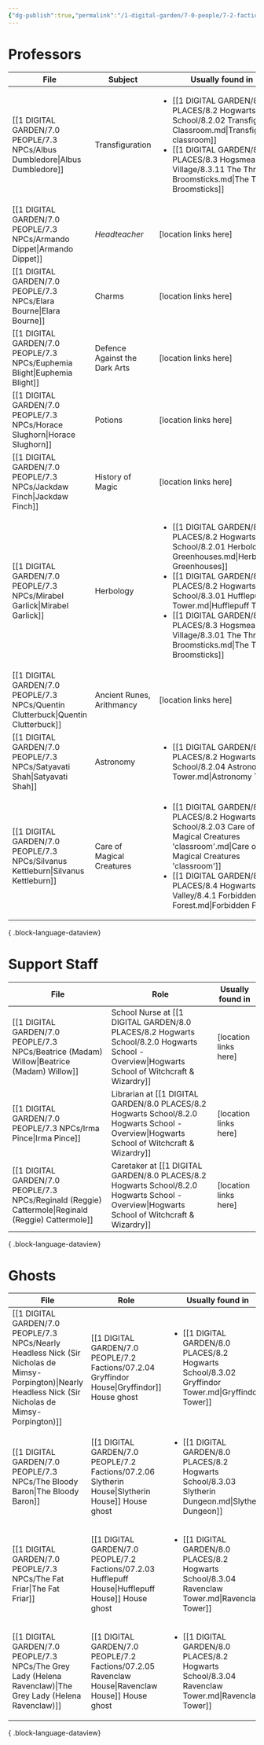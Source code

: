 ```yaml
---
{"dg-publish":true,"permalink":"/1-digital-garden/7-0-people/7-2-factions/07-2-02-hogwarts-faculty/","dgShowToc":"true"}
---
```


# Professors

| File                                                                                 | Subject                       | Usually found in                                                                                                                                                                                                                                                                                                                                              |
| ------------------------------------------------------------------------------------ | ----------------------------- | ------------------------------------------------------------------------------------------------------------------------------------------------------------------------------------------------------------------------------------------------------------------------------------------------------------------------------------------------------------- |
| [[1 DIGITAL GARDEN/7.0 PEOPLE/7.3 NPCs/Albus Dumbledore\|Albus Dumbledore]]       | Transfiguration               | <ul><li>[[1 DIGITAL GARDEN/8.0 PLACES/8.2 Hogwarts School/8.2.02 Transfiguration Classroom.md\\|Transfiguration classroom]]</li><li>[[1 DIGITAL GARDEN/8.0 PLACES/8.3 Hogsmeade Village/8.3.11 The Three Broomsticks.md\\|The Three Broomsticks]]</li></ul>                                                                                                   |
| [[1 DIGITAL GARDEN/7.0 PEOPLE/7.3 NPCs/Armando Dippet\|Armando Dippet]]           | *Headteacher*                 | [location links here]                                                                                                                                                                                                                                                                                                                                         |
| [[1 DIGITAL GARDEN/7.0 PEOPLE/7.3 NPCs/Elara Bourne\|Elara Bourne]]               | Charms                        | [location links here]                                                                                                                                                                                                                                                                                                                                         |
| [[1 DIGITAL GARDEN/7.0 PEOPLE/7.3 NPCs/Euphemia Blight\|Euphemia Blight]]         | Defence Against the Dark Arts | [location links here]                                                                                                                                                                                                                                                                                                                                         |
| [[1 DIGITAL GARDEN/7.0 PEOPLE/7.3 NPCs/Horace Slughorn\|Horace Slughorn]]         | Potions                       | [location links here]                                                                                                                                                                                                                                                                                                                                         |
| [[1 DIGITAL GARDEN/7.0 PEOPLE/7.3 NPCs/Jackdaw Finch\|Jackdaw Finch]]             | History of Magic              | [location links here]                                                                                                                                                                                                                                                                                                                                         |
| [[1 DIGITAL GARDEN/7.0 PEOPLE/7.3 NPCs/Mirabel Garlick\|Mirabel Garlick]]         | Herbology                     | <ul><li>[[1 DIGITAL GARDEN/8.0 PLACES/8.2 Hogwarts School/8.2.01 Herbology Greenhouses.md\\|Herbology Greenhouses]]</li><li>[[1 DIGITAL GARDEN/8.0 PLACES/8.2 Hogwarts School/8.3.01 Hufflepuff Tower.md\\|Hufflepuff Tower]]</li><li>[[1 DIGITAL GARDEN/8.0 PLACES/8.3 Hogsmeade Village/8.3.01 The Three Broomsticks.md\\|The Three Broomsticks]]</li></ul> |
| [[1 DIGITAL GARDEN/7.0 PEOPLE/7.3 NPCs/Quentin Clutterbuck\|Quentin Clutterbuck]] | Ancient Runes, Arithmancy     | [location links here]                                                                                                                                                                                                                                                                                                                                         |
| [[1 DIGITAL GARDEN/7.0 PEOPLE/7.3 NPCs/Satyavati Shah\|Satyavati Shah]]           | Astronomy                     | <ul><li>[[1 DIGITAL GARDEN/8.0 PLACES/8.2 Hogwarts School/8.2.04 Astronomy Tower.md\\|Astronomy Tower]]</li></ul>                                                                                                                                                                                                                                             |
| [[1 DIGITAL GARDEN/7.0 PEOPLE/7.3 NPCs/Silvanus Kettleburn\|Silvanus Kettleburn]] | Care of Magical Creatures     | <ul><li>[[1 DIGITAL GARDEN/8.0 PLACES/8.2 Hogwarts School/8.2.03 Care of Magical Creatures 'classroom'.md\\|Care of Magical Creatures 'classroom']]</li><li>[[1 DIGITAL GARDEN/8.0 PLACES/8.4 Hogwarts Valley/8.4.1 Forbidden Forest.md\\|Forbidden Forest]]</li></ul>                                                                                        |

{ .block-language-dataview}

# Support Staff

| File                                                                                                   | Role                                                                                           | Usually found in      |
| ------------------------------------------------------------------------------------------------------ | ---------------------------------------------------------------------------------------------- | --------------------- |
| [[1 DIGITAL GARDEN/7.0 PEOPLE/7.3 NPCs/Beatrice (Madam) Willow\|Beatrice (Madam) Willow]]           | School Nurse at [[1 DIGITAL GARDEN/8.0 PLACES/8.2 Hogwarts School/8.2.0 Hogwarts School - Overview\|Hogwarts School of Witchcraft & Wizardry]] | [location links here] |
| [[1 DIGITAL GARDEN/7.0 PEOPLE/7.3 NPCs/Irma Pince\|Irma Pince]]                                     | Librarian at [[1 DIGITAL GARDEN/8.0 PLACES/8.2 Hogwarts School/8.2.0 Hogwarts School - Overview\|Hogwarts School of Witchcraft & Wizardry]]    | [location links here] |
| [[1 DIGITAL GARDEN/7.0 PEOPLE/7.3 NPCs/Reginald (Reggie) Cattermole\|Reginald (Reggie) Cattermole]] | Caretaker at [[1 DIGITAL GARDEN/8.0 PLACES/8.2 Hogwarts School/8.2.0 Hogwarts School - Overview\|Hogwarts School of Witchcraft & Wizardry]]    | [location links here] |

{ .block-language-dataview}

# Ghosts

| File                                                                                                                                                         | Role                                                       | Usually found in                                                                                                      |
| ------------------------------------------------------------------------------------------------------------------------------------------------------------ | ---------------------------------------------------------- | --------------------------------------------------------------------------------------------------------------------- |
| [[1 DIGITAL GARDEN/7.0 PEOPLE/7.3 NPCs/Nearly Headless Nick (Sir Nicholas de Mimsy-Porpington)\|Nearly Headless Nick (Sir Nicholas de Mimsy-Porpington)]] | [[1 DIGITAL GARDEN/7.0 PEOPLE/7.2 Factions/07.2.04 Gryffindor House\|Gryffindor]] House ghost       | <ul><li>[[1 DIGITAL GARDEN/8.0 PLACES/8.2 Hogwarts School/8.3.02 Gryffindor Tower.md\\|Gryffindor Tower]]</li></ul>   |
| [[1 DIGITAL GARDEN/7.0 PEOPLE/7.3 NPCs/The Bloody Baron\|The Bloody Baron]]                                                                               | [[1 DIGITAL GARDEN/7.0 PEOPLE/7.2 Factions/07.2.06 Slytherin House\|Slytherin House]] House ghost   | <ul><li>[[1 DIGITAL GARDEN/8.0 PLACES/8.2 Hogwarts School/8.3.03 Slytherin Dungeon.md\\|Slytherin Dungeon]]</li></ul> |
| [[1 DIGITAL GARDEN/7.0 PEOPLE/7.3 NPCs/The Fat Friar\|The Fat Friar]]                                                                                     | [[1 DIGITAL GARDEN/7.0 PEOPLE/7.2 Factions/07.2.03 Hufflepuff House\|Hufflepuff House]] House ghost | <ul><li>[[1 DIGITAL GARDEN/8.0 PLACES/8.2 Hogwarts School/8.3.04 Ravenclaw Tower.md\\|Ravenclaw Tower]]</li></ul>     |
| [[1 DIGITAL GARDEN/7.0 PEOPLE/7.3 NPCs/The Grey Lady (Helena Ravenclaw)\|The Grey Lady (Helena Ravenclaw)]]                                               | [[1 DIGITAL GARDEN/7.0 PEOPLE/7.2 Factions/07.2.05 Ravenclaw House\|Ravenclaw House]] House ghost   | <ul><li>[[1 DIGITAL GARDEN/8.0 PLACES/8.2 Hogwarts School/8.3.04 Ravenclaw Tower.md\\|Ravenclaw Tower]]</li></ul>     |

{ .block-language-dataview}
